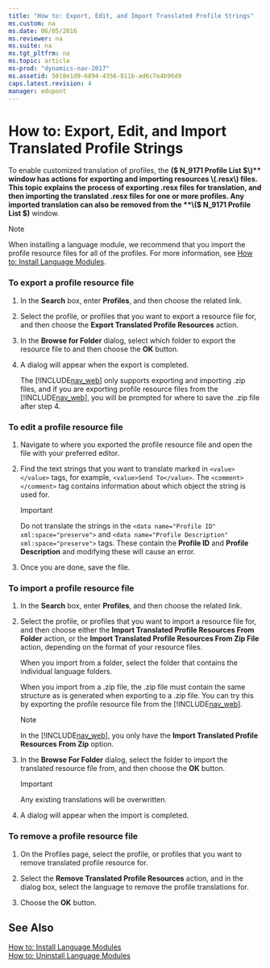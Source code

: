 ```yaml
---
title: "How to: Export, Edit, and Import Translated Profile Strings"
ms.custom: na
ms.date: 06/05/2016
ms.reviewer: na
ms.suite: na
ms.tgt_pltfrm: na
ms.topic: article
ms-prod: "dynamics-nav-2017"
ms.assetid: 5010e1d9-6894-4356-811b-ad6c7e4b96d9
caps.latest.revision: 4
manager: edupont
---
```

# How to: Export, Edit, and Import Translated Profile Strings
To enable customized translation of profiles, the **\($ N\_9171 Profile List $\)** window has actions for exporting and importing resources \(.resx\) files. This topic explains the process of exporting .resx files for translation, and then importing the translated .resx files for one or more profiles. Any imported translation can also be removed from the **\($ N\_9171 Profile List $\)** window.  
  
> [!NOTE]  
>  When installing a language module, we recommend that you import the profile resource files for all of the profiles. For more information, see [How to: Install Language Modules](How-to--Install-Language-Modules.md).  
  
### To export a profile resource file  
  
1.  In the **Search** box, enter **Profiles**, and then choose the related link.  
  
2.  Select the profile, or profiles that you want to export a resource file for, and then choose the **Export Translated Profile Resources** action.  
  
3.  In the **Browse for Folder** dialog, select which folder to export the resource file to and then choose the **OK** button.  
  
4.  A dialog will appear when the export is completed.  
  
     The [!INCLUDE[nav_web](includes/nav_web_md.md)] only supports exporting and importing .zip files, and if you are exporting profile resource files from the [!INCLUDE[nav_web](includes/nav_web_md.md)], you will be prompted for where to save the .zip file after step 4.  
  
### To edit a profile resource file  
  
1.  Navigate to where you exported the profile resource file and open the file with your preferred editor.  
  
2.  Find the text strings that you want to translate marked in `<value></value>` tags, for example, `<value>Send To</value>`. The `<comment></comment>` tag contains information about which object the string is used for.  
  
    > [!IMPORTANT]  
    >  Do not translate the strings in the `<data name="Profile ID" xml:space="preserve">` and `<data name="Profile Description" xml:space="preserve">` tags. These contain the **Profile ID** and **Profile Description** and modifying these will cause an error.  
  
3.  Once you are done, save the file.  
  
### To import a profile resource file  
  
1.  In the **Search** box, enter **Profiles**, and then choose the related link.  
  
2.  Select the profile, or profiles that you want to import a resource file for, and then choose either the **Import Translated Profile Resources From Folder** action, or the **Import Translated Profile Resources From Zip File** action, depending on the format of your resource files.  
  
     When you import from a folder, select the folder that contains the individual language folders.  
  
     When you import from a .zip file, the .zip file must contain the same structure as is generated when exporting to a .zip file. You can try this by exporting the profile resource file from the [!INCLUDE[nav_web](includes/nav_web_md.md)].  
  
    > [!NOTE]  
    >  In the [!INCLUDE[nav_web](includes/nav_web_md.md)], you only have the **Import Translated Profile Resources From Zip** option.  
  
3.  In the **Browse For Folder** dialog, select the folder to import the translated resource file from, and then choose the **OK** button.  
  
    > [!IMPORTANT]  
    >  Any existing translations will be overwritten.  
  
4.  A dialog will appear when the import is completed.  
  
### To remove a profile resource file  
  
1.  On the Profiles page, select the profile, or profiles that you want to remove translated profile resource for.  
  
2.  Select the **Remove Translated Profile Resources** action, and in the dialog box, select the language to remove the profile translations for.  
  
3.  Choose the **OK** button.  
  
## See Also  
 [How to: Install Language Modules](How-to--Install-Language-Modules.md)   
 [How to: Uninstall Language Modules](How-to--Uninstall-Language-Modules.md)